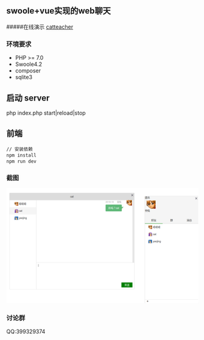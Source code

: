 ## swoole+vue实现的web聊天
#####在线演示 [catteacher](catteacher.cn)
### 环境要求
* PHP >= 7.0
* Swoole4.2
* composer
* sqlite3
## 启动 server
php index.php start|reload|stop

## 前端
```
// 安装依赖
npm install
npm run dev
```
 
### 截图
![webqq](https://github.com/cy123/images/blob/master/images/webqq.png)

### 讨论群
QQ:399329374